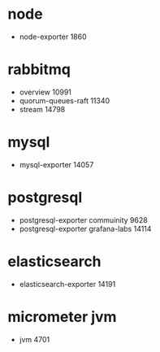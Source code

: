 # node

- node-exporter 1860

# rabbitmq

- overview 10991
- quorum-queues-raft 11340
- stream 14798

# mysql

- mysql-exporter 14057

# postgresql

- postgresql-exporter commuinity 9628
- postgresql-exporter grafana-labs 14114

# elasticsearch

- elasticsearch-exporter 14191

# micrometer jvm

- jvm 4701
